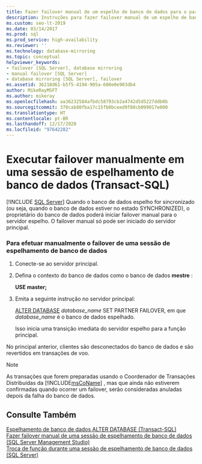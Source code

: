 ```yaml
---
title: Fazer failover manual de um espelho de banco de dados para o parceiro
description: Instruções para fazer failover manual de um espelho de banco de dados principal para um parceiro secundário usando T-SQL (Transact-SQL).
ms.custom: seo-lt-2019
ms.date: 03/14/2017
ms.prod: sql
ms.prod_service: high-availability
ms.reviewer: ''
ms.technology: database-mirroring
ms.topic: conceptual
helpviewer_keywords:
- failover [SQL Server], database mirroring
- manual failover [SQL Server]
- database mirroring [SQL Server], failover
ms.assetid: 36218d61-b5f5-4194-905a-608e0e903db4
author: MikeRayMSFT
ms.author: mikeray
ms.openlocfilehash: aa36232584afbdc58793cb2a4742d5d5227ddb0b
ms.sourcegitcommit: 370cab80fba17c15fb0bceed9f80cb099017e000
ms.translationtype: HT
ms.contentlocale: pt-BR
ms.lasthandoff: 12/17/2020
ms.locfileid: "97642282"
---
```

# <a name="manually-fail-over-a-database-mirroring-session-transact-sql"></a>Executar failover manualmente em uma sessão de espelhamento de banco de dados (Transact-SQL)
 [!INCLUDE [SQL Server](../../includes/applies-to-version/sqlserver.md)]
  Quando o banco de dados espelho for sincronizado (ou seja, quando o banco de dados estiver no estado SYNCHRONIZED), o proprietário do banco de dados poderá iniciar failover manual para o servidor espelho. O failover manual só pode ser iniciado do servidor principal.  
  
### <a name="to-manually-fail-over-a-database-mirroring-session"></a>Para efetuar manualmente o failover de uma sessão de espelhamento de banco de dados  
  
1.  Conecte-se ao servidor principal.  
  
2.  Defina o contexto do banco de dados como o banco de dados **mestre** :  
  
     **USE master;**  
  
3.  Emita a seguinte instrução no servidor principal:  
  
     [ALTER DATABASE](../../t-sql/statements/alter-database-transact-sql-database-mirroring.md) *database_name* SET PARTNER FAILOVER, em que *database_name* é o banco de dados espelhado.  
  
     Isso inicia uma transição imediata do servidor espelho para a função principal.  
  
 No principal anterior, clientes são desconectados do banco de dados e são revertidos em transações de voo.  
  
> [!NOTE]  
>  As transações que forem preparadas usando o Coordenador de Transações Distribuídas da [!INCLUDE[msCoName](../../includes/msconame-md.md)] , mas que ainda não estiverem confirmadas quando ocorrer um failover, serão consideradas anuladas depois da falha do banco de dados.  
  
## <a name="see-also"></a>Consulte Também  
 [Espelhamento de banco de dados ALTER DATABASE &#40;Transact-SQL&#41;](../../t-sql/statements/alter-database-transact-sql-database-mirroring.md)   
 [Fazer failover manual de uma sessão de espelhamento de banco de dados &#40;SQL Server Management Studio&#41;](../../database-engine/database-mirroring/manually-fail-over-a-database-mirroring-session-sql-server-management-studio.md)   
 [Troca de função durante uma sessão de espelhamento de banco de dados &#40;SQL Server&#41;](../../database-engine/database-mirroring/role-switching-during-a-database-mirroring-session-sql-server.md)  
  
  
